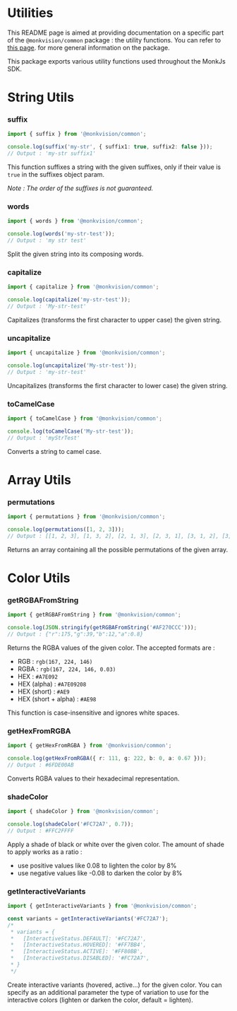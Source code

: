 # Utilities
This README page is aimed at providing documentation on a specific part of the `@monkvision/common` package : the
utility functions. You can refer to [this page](README.md). for more general information on the package.

This package exports various utility functions used throughout the MonkJs SDK.

# String Utils
### suffix
```typescript
import { suffix } from '@monkvision/common';

console.log(suffix('my-str', { suffix1: true, suffix2: false }));
// Output : 'my-str suffix1'
```
This function suffixes a string with the given suffixes, only if their value is `true` in the suffixes object param.

*Note : The order of the suffixes is not guaranteed.*

### words
```typescript
import { words } from '@monkvision/common';

console.log(words('my-str-test'));
// Output : 'my str test'
```
Split the given string into its composing words.

### capitalize
```typescript
import { capitalize } from '@monkvision/common';

console.log(capitalize('my-str-test'));
// Output : 'My-str-test'
```
Capitalizes (transforms the first character to upper case) the given string.

### uncapitalize
```typescript
import { uncapitalize } from '@monkvision/common';

console.log(uncapitalize('My-str-test'));
// Output : 'my-str-test'
```
Uncapitalizes (transforms the first character to lower case) the given string.

### toCamelCase
```typescript
import { toCamelCase } from '@monkvision/common';

console.log(toCamelCase('My-str-test'));
// Output : 'myStrTest'
```
Converts a string to camel case.

# Array Utils
### permutations
```typescript
import { permutations } from '@monkvision/common';

console.log(permutations([1, 2, 3]));
// Output : [[1, 2, 3], [1, 3, 2], [2, 1, 3], [2, 3, 1], [3, 1, 2], [3, 2, 1]]
```
Returns an array containing all the possible permutations of the given array.

# Color Utils
### getRGBAFromString
```typescript
import { getRGBAFromString } from '@monkvision/common';

console.log(JSON.stringify(getRGBAFromString('#AF270CCC')));
// Output : {"r":175,"g":39,"b":12,"a":0.8}
```
Returns the RGBA values of the given color. The accepted formats are :
- RGB : `rgb(167, 224, 146)`
- RGBA : `rgb(167, 224, 146, 0.03)`
- HEX : `#A7E092`
- HEX (alpha) : `#A7E09208`
- HEX (short) : `#AE9`
- HEX (short + alpha) : `#AE98`

This function is case-insensitive and ignores white spaces.

### getHexFromRGBA
```typescript
import { getHexFromRGBA } from '@monkvision/common';

console.log(getHexFromRGBA({ r: 111, g: 222, b: 0, a: 0.67 }));
// Output : #6FDE00AB
```
Converts RGBA values to their hexadecimal representation.

### shadeColor
```typescript
import { shadeColor } from '@monkvision/common';

console.log(shadeColor('#FC72A7', 0.7));
// Output : #FFC2FFFF
```
Apply a shade of black or white over the given color. The amount of shade to apply works as a ratio :
- use positive values like 0.08 to lighten the color by 8%
- use negative values like -0.08 to darken the color by 8%

### getInteractiveVariants
```typescript
import { getInteractiveVariants } from '@monkvision/common';

const variants = getInteractiveVariants('#FC72A7');
/*
 * variants = {
 *   [InteractiveStatus.DEFAULT]: '#FC72A7',
 *   [InteractiveStatus.HOVERED]: '#FF7BB4',
 *   [InteractiveStatus.ACTIVE]: '#FF80BB',
 *   [InteractiveStatus.DISABLED]: '#FC72A7',
 * }
 */
```
Create interactive variants (hovered, active...) for the given color. You can specify as an additional parameter the
type of variation to use for the interactive colors (lighten or darken the color, default = lighten).
